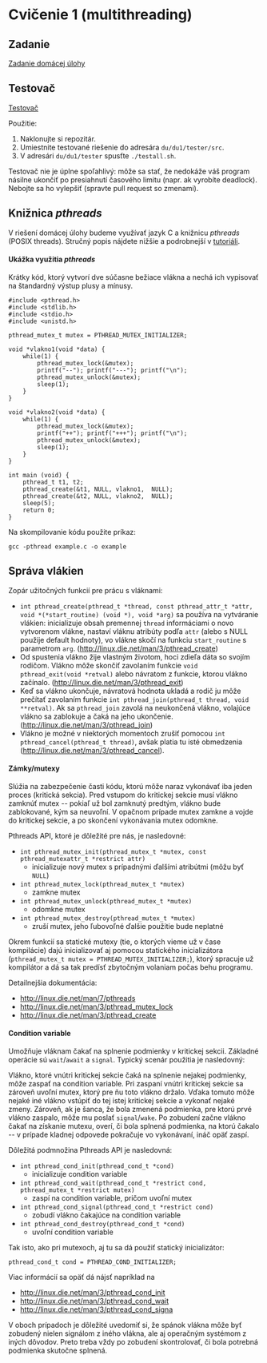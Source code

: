 # Cvičenie 1 (multithreading)

## Zadanie

[Zadanie domácej úlohy](du1.md)

## Testovač

[Testovač](tester)

Použitie:
1. Naklonujte si repozitár.
2. Umiestnite testované riešenie do adresára `du/du1/tester/src`.
3. V adresári `du/du1/tester` spusťte `./testall.sh`.

Testovač nie je úplne spoľahlivý: môže sa stať, že nedokáže váš program násilne ukončiť po presiahnutí časového limitu (napr. ak vyrobíte deadlock). Nebojte sa ho vylepšiť (spravte pull request so zmenami).

## Knižnica _pthreads_

V riešení domácej úlohy budeme využívať jazyk C a knižnicu _pthreads_ (POSIX threads). Stručný popis nájdete nižšie a podrobnejší v [tutoriáli](https://computing.llnl.gov/tutorials/pthreads/).

#### Ukážka využitia _pthreads_

Krátky kód, ktorý vytvorí dve súčasne bežiace vlákna a nechá ich vypisovať na štandardný výstup plusy a mínusy.

    #include <pthread.h>
    #include <stdlib.h>
    #include <stdio.h>
    #include <unistd.h>
     
    pthread_mutex_t mutex = PTHREAD_MUTEX_INITIALIZER;
     
    void *vlakno1(void *data) {
        while(1) {
            pthread_mutex_lock(&mutex);
            printf("--"); printf("---"); printf("\n");
            pthread_mutex_unlock(&mutex);
            sleep(1);
        }
    }
     
    void *vlakno2(void *data) {
        while(1) {
            pthread_mutex_lock(&mutex);
            printf("++"); printf("+++"); printf("\n");
            pthread_mutex_unlock(&mutex);
            sleep(1);
        }
    }
     
    int main (void) {
        pthread_t t1, t2;
        pthread_create(&t1, NULL, vlakno1,  NULL);
        pthread_create(&t2, NULL, vlakno2,  NULL);
        sleep(5);
        return 0;
    }

Na skompilovanie kódu použite príkaz:

    gcc -pthread example.c -o example

## Správa vlákien

Zopár užitočných funkcií pre prácu s vláknami:

  *  `int pthread_create(pthread_t *thread, const pthread_attr_t *attr, void *(*start_routine) (void *), void *arg)` sa používa na vytváranie vlákien: inicializuje obsah premennej `thread` informáciami o novo vytvorenom vlákne, nastaví vláknu atribúty podľa `attr` (alebo s NULL použije default hodnoty), vo vlákne skočí na funkciu `start_routine` s parametrom `arg`. (http://linux.die.net/man/3/pthread_create)
  * Od spustenia vlákno žije vlastným životom, hoci zdieľa dáta so svojím rodičom. Vlákno môže skončiť zavolaním funkcie `void pthread_exit(void *retval)` alebo návratom z funkcie, ktorou vlákno začínalo. (http://linux.die.net/man/3/pthread_exit)
  * Keď sa vlákno ukončuje, návratová hodnota ukladá a rodič ju môže prečítať zavolaním funkcie `int pthread_join(pthread_t thread, void **retval)`. Ak sa `pthread_join` zavolá na neukončená vlákno, volajúce vlákno sa zablokuje a čaká na jeho ukončenie. (http://linux.die.net/man/3/pthread_join)
  * Vlákno je možné v niektorých momentoch zrušiť pomocou `int pthread_cancel(pthread_t thread)`, avšak platia tu isté obmedzenia (http://linux.die.net/man/3/pthread_cancel).

#### Zámky/mutexy

Slúžia na zabezpečenie časti kódu, ktorú môže naraz vykonávať iba jeden proces (kritická sekcia). Pred vstupom do kritickej sekcie musí vlákno zamknúť mutex -- pokiaľ už bol zamknutý predtým, vlákno bude zablokované, kým sa neuvoľní. V opačnom prípade mutex zamkne a vojde do kritickej sekcie, a po skončení vykonávania mutex odomkne. 

Pthreads API, ktoré je dôležité pre nás, je nasledovné:

* `int pthread_mutex_init(pthread_mutex_t *mutex, const pthread_mutexattr_t *restrict attr)`
    - inicializuje nový mutex s prípadnými ďalšími atribútmi (môžu byť `NULL`)
* `int pthread_mutex_lock(pthread_mutex_t *mutex)`
    - zamkne mutex
* `int pthread_mutex_unlock(pthread_mutex_t *mutex)`
    - odomkne mutex
* `int pthread_mutex_destroy(pthread_mutex_t *mutex)`
    - zruší mutex, jeho ľubovoľné ďalšie použitie bude neplatné

Okrem funkcií sa statické mutexy (tie, o ktorých vieme už v čase kompilácie) dajú inicializovať aj pomocou statického inicializátora (`pthread_mutex_t mutex = PTHREAD_MUTEX_INITIALIZER;`), ktorý spracuje už kompilátor a dá sa tak predísť zbytočným volaniam počas behu programu.

Detailnejšia dokumentácia:
* http://linux.die.net/man/7/pthreads
* http://linux.die.net/man/3/pthread_mutex_lock
* http://linux.die.net/man/3/pthread_create


#### Condition variable

Umožňuje vláknam čakať na splnenie podmienky v kritickej sekcii. Základné operácie sú `wait`/`await` a `signal`. Typický scenár použitia je nasledovný: 

Vlákno, ktoré vnútri kritickej sekcie čaká na splnenie nejakej podmienky, môže zaspať na condition variable. Pri zaspaní vnútri kritickej sekcie sa zároveň uvoľní mutex, ktorý pre ňu toto vlákno držalo. Vďaka tomuto môže nejaké iné vlákno vstúpiť do tej istej kritickej sekcie a vykonať nejaké zmeny. Zároveň, ak je šanca, že bola zmenená podmienka, pre ktorú prvé vlákno zaspalo, môže mu poslať `signal`/`wake`. Po zobudení začne vlákno čakať na získanie mutexu, overí, či bola splnená podmienka, na ktorú čakalo -- v prípade kladnej odpovede pokračuje vo vykonávaní, ináč opäť zaspí.

Dôležitá podmnožina Pthreads API je nasledovná:
* `int pthread_cond_init(pthread_cond_t *cond)`<br>
    - inicializuje condition variable
* `int pthread_cond_wait(pthread_cond_t *restrict cond, pthread_mutex_t *restrict mutex)`
    - zaspí na condition variable, pričom uvoľní mutex
* `int pthread_cond_signal(pthread_cond_t *restrict cond)`
    - zobudí vlákno čakajúce na condition variable
* `int pthread_cond_destroy(pthread_cond_t *cond)`
    - uvoľní condition variable

Tak isto, ako pri mutexoch, aj tu sa dá použiť statický inicializátor:

    pthread_cond_t cond = PTHREAD_COND_INITIALIZER;

Viac informácií sa opäť dá nájsť napríklad na
* http://linux.die.net/man/3/pthread_cond_init
* http://linux.die.net/man/3/pthread_cond_wait
* http://linux.die.net/man/3/pthread_cond_signa

V oboch prípadoch je dôležité uvedomiť si, že spánok vlákna môže byť zobudený nielen signálom z iného vlákna, ale aj operačným systémom z iných dôvodov. Preto treba vždy po zobudení skontrolovať, či bola potrebná podmienka skutočne splnená.

